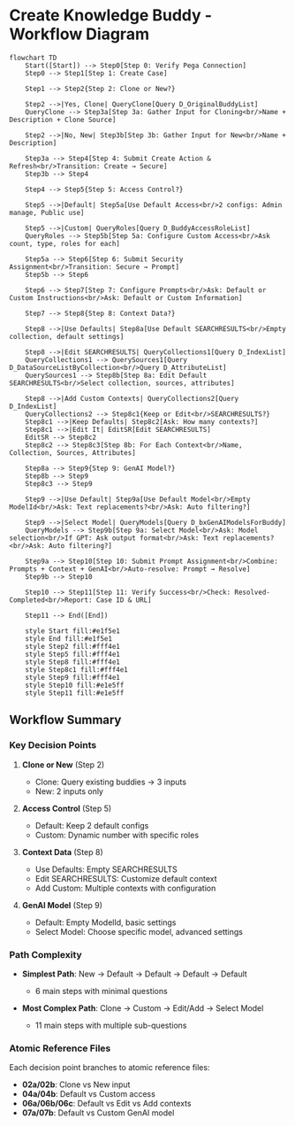 # Create Knowledge Buddy - Workflow Diagram

```mermaid
flowchart TD
    Start([Start]) --> Step0[Step 0: Verify Pega Connection]
    Step0 --> Step1[Step 1: Create Case]

    Step1 --> Step2{Step 2: Clone or New?}

    Step2 -->|Yes, Clone| QueryClone[Query D_OriginalBuddyList]
    QueryClone --> Step3a[Step 3a: Gather Input for Cloning<br/>Name + Description + Clone Source]

    Step2 -->|No, New| Step3b[Step 3b: Gather Input for New<br/>Name + Description]

    Step3a --> Step4[Step 4: Submit Create Action & Refresh<br/>Transition: Create → Secure]
    Step3b --> Step4

    Step4 --> Step5{Step 5: Access Control?}

    Step5 -->|Default| Step5a[Use Default Access<br/>2 configs: Admin manage, Public use]

    Step5 -->|Custom| QueryRoles[Query D_BuddyAccessRoleList]
    QueryRoles --> Step5b[Step 5a: Configure Custom Access<br/>Ask count, type, roles for each]

    Step5a --> Step6[Step 6: Submit Security Assignment<br/>Transition: Secure → Prompt]
    Step5b --> Step6

    Step6 --> Step7[Step 7: Configure Prompts<br/>Ask: Default or Custom Instructions<br/>Ask: Default or Custom Information]

    Step7 --> Step8{Step 8: Context Data?}

    Step8 -->|Use Defaults| Step8a[Use Default SEARCHRESULTS<br/>Empty collection, default settings]

    Step8 -->|Edit SEARCHRESULTS| QueryCollections1[Query D_IndexList]
    QueryCollections1 --> QuerySources1[Query D_DataSourceListByCollection<br/>Query D_AttributeList]
    QuerySources1 --> Step8b[Step 8a: Edit Default SEARCHRESULTS<br/>Select collection, sources, attributes]

    Step8 -->|Add Custom Contexts| QueryCollections2[Query D_IndexList]
    QueryCollections2 --> Step8c1{Keep or Edit<br/>SEARCHRESULTS?}
    Step8c1 -->|Keep Defaults| Step8c2[Ask: How many contexts?]
    Step8c1 -->|Edit It| EditSR[Edit SEARCHRESULTS]
    EditSR --> Step8c2
    Step8c2 --> Step8c3[Step 8b: For Each Context<br/>Name, Collection, Sources, Attributes]

    Step8a --> Step9{Step 9: GenAI Model?}
    Step8b --> Step9
    Step8c3 --> Step9

    Step9 -->|Use Default| Step9a[Use Default Model<br/>Empty ModelId<br/>Ask: Text replacements?<br/>Ask: Auto filtering?]

    Step9 -->|Select Model| QueryModels[Query D_bxGenAIModelsForBuddy]
    QueryModels --> Step9b[Step 9a: Select Model<br/>Ask: Model selection<br/>If GPT: Ask output format<br/>Ask: Text replacements?<br/>Ask: Auto filtering?]

    Step9a --> Step10[Step 10: Submit Prompt Assignment<br/>Combine: Prompts + Context + GenAI<br/>Auto-resolve: Prompt → Resolve]
    Step9b --> Step10

    Step10 --> Step11[Step 11: Verify Success<br/>Check: Resolved-Completed<br/>Report: Case ID & URL]

    Step11 --> End([End])

    style Start fill:#e1f5e1
    style End fill:#e1f5e1
    style Step2 fill:#fff4e1
    style Step5 fill:#fff4e1
    style Step8 fill:#fff4e1
    style Step8c1 fill:#fff4e1
    style Step9 fill:#fff4e1
    style Step10 fill:#e1e5ff
    style Step11 fill:#e1e5ff
```

## Workflow Summary

### Key Decision Points

1. **Clone or New** (Step 2)
   - Clone: Query existing buddies → 3 inputs
   - New: 2 inputs only

2. **Access Control** (Step 5)
   - Default: Keep 2 default configs
   - Custom: Dynamic number with specific roles

3. **Context Data** (Step 8)
   - Use Defaults: Empty SEARCHRESULTS
   - Edit SEARCHRESULTS: Customize default context
   - Add Custom: Multiple contexts with configuration

4. **GenAI Model** (Step 9)
   - Default: Empty ModelId, basic settings
   - Select Model: Choose specific model, advanced settings

### Path Complexity

- **Simplest Path**: New → Default → Default → Default → Default
  - 6 main steps with minimal questions

- **Most Complex Path**: Clone → Custom → Edit/Add → Select Model
  - 11 main steps with multiple sub-questions

### Atomic Reference Files

Each decision point branches to atomic reference files:
- **02a/02b**: Clone vs New input
- **04a/04b**: Default vs Custom access
- **06a/06b/06c**: Default vs Edit vs Add contexts
- **07a/07b**: Default vs Custom GenAI model
